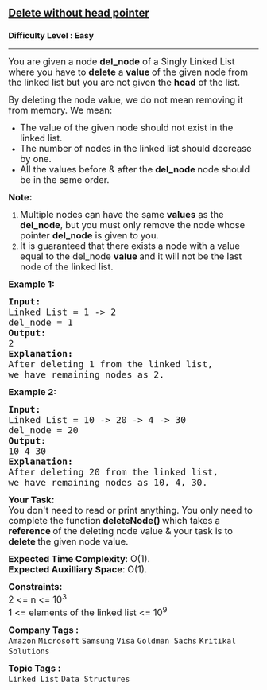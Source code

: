 <h2><a href="https://www.geeksforgeeks.org/problems/delete-without-head-pointer/1?page=1&category=Linked%20List&sortBy=submissions">Delete without head pointer</a></h2><h3>Difficulty Level : Easy</h3><hr><div class="problems_problem_content__Xm_eO"><p><span style="font-size: 18px;">You are given a node <strong>del_node</strong> of a Singly Linked List where you have to <strong>delete</strong> a <strong>value </strong>of the given node from the linked list but you are not given the <strong>head</strong> of the list.</span></p>
<p><span style="font-size: 18px;">By deleting the node value, we do not mean removing it from memory. We mean:</span></p>
<ul>
<li><span style="font-size: 18px;">The value of the given node should not exist in the linked list.</span></li>
<li><span style="font-size: 18px;">The number of nodes in the linked list should decrease by one.</span></li>
<li><span style="font-size: 18px;">All the values before &amp; after the <strong>del_node </strong>node should be in the same order.</span></li>
</ul>
<p><span style="font-size: 18px;"><strong>Note: </strong></span></p>
<ol>
<li><span style="font-size: 18px;">Multiple nodes can have the same <strong>values</strong> as the <strong>del_node</strong>, but you must only remove the node whose pointer <strong>del_node</strong> is given to you.</span></li>
<li><span style="font-size: 18px;">It is guaranteed that there exists a node with a value equal to the del_node <strong>value </strong>and it will not be the last node of the linked list.</span></li>
</ol>
<p><span style="font-size: 18px;"><strong>Example 1:</strong></span></p>
<pre><span style="font-size: 18px;"><strong>Input:
</strong>Linked List = 1 -&gt; 2
del_node = 1
<strong>Output: <br></strong></span><span style="font-size: 18px;">2<strong>
Explanation: <br></strong>After deleting 1 from the linked list, <br>we have remaining nodes as 2.</span>
</pre>
<p><span style="font-size: 18px;"><strong>Example 2:</strong></span></p>
<pre><span style="font-size: 18px;"><strong>Input:
</strong>Linked List = 10 -&gt; 20 -&gt; 4 -&gt; 30
del_node = 20
<strong>Output: <br></strong>10 4 30<strong>
Explanation: <br></strong>After deleting 20 from the linked list, <br>we have remaining nodes as 10, 4, 30.</span></pre>
<p><span style="font-size: 18px;"><strong>Your Task:</strong><br>You don't need to read or print anything. You only need to complete the function<strong>&nbsp;deleteNode()&nbsp;</strong>which takes a <strong>reference </strong>of the deleting node value &amp; your task is to <strong>delete&nbsp;</strong>the given node value.</span></p>
<p><span style="font-size: 18px;"><strong>Expected Time Complexity</strong>: O(1).<br><strong>Expected Auxilliary Space</strong>: O(1).</span></p>
<p><span style="font-size: 18px;"><strong>Constraints:</strong><br>2 &lt;= n &lt;= 10<sup>3&nbsp;</sup>&nbsp;<br>1 &lt;= elements of the linked list &lt;= 10<sup>9</sup><br></span></p></div><p><span style=font-size:18px><strong>Company Tags : </strong><br><code>Amazon</code>&nbsp;<code>Microsoft</code>&nbsp;<code>Samsung</code>&nbsp;<code>Visa</code>&nbsp;<code>Goldman Sachs</code>&nbsp;<code>Kritikal Solutions</code>&nbsp;<br><p><span style=font-size:18px><strong>Topic Tags : </strong><br><code>Linked List</code>&nbsp;<code>Data Structures</code>&nbsp;